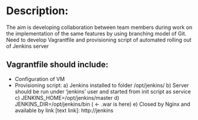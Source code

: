# Description:
The aim is developing collaboration between team members
during work on the implementation of the same features
by using branching model of Git.
Need to develop Vagrantfile and provisioning script
of automated rolling out of Jenkins server

## Vagrantfile should include:
- Configuration of VM
- Provisioning script:
  a) Jenkins installed to folder /opt/jenkins/
  b) Server should be run under ‘jenkins’ user and started from init script as service
  c) JENKINS_HOME=/opt/jenkins/master
  d) JENKINS_DIR=/opt/jenkins/bin  ( <- .war is here)
  e) Closed by Nginx and available by link [text link]: http://jenkins